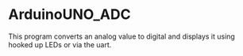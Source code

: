 # ArduinoUNO_ADC

This program converts an analog value to digital and displays it using hooked up LEDs or via the uart.
